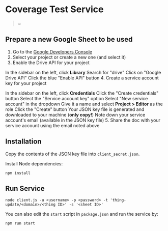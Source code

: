 # Coverage Test Service

> ~

## Prepare a new Google Sheet to be used

1. Go to the [Google Developers Console](https://console.developers.google.com/project)
2. Select your project or create a new one (and select it)
3. Enable the Drive API for your project
 
 In the sidebar on the left, click **Library**
 Search for "drive"
 Click on "Google Drive API"
 Click the blue "Enable API" button
4. Create a service account key for your project

 In the sidebar on the left, click **Credentials**
 Click the "Create credentials" button
 Select the "Service account key" option
 Select "New service account" in the dropdown
 Give it a name and select **Project > Editor** as the role
 Click the "Create" button
 Your JSON key file is generated and downloaded to your machine (**only copy!**)
 Note down your service account's email (available in the JSON key file)
5. Share the doc with your service account using the email noted above

## Installation
Copy the contents of the JSON key file into `client_secret.json`.

Install Node dependencies:

```
npm install
```

## Run Service

```
node client.js -u <username> -p <password> -t 'thing-update/<domain>/<thing ID>' -s '<sheet ID>'
```

You can also edit the `start` script in `package.json` and run the service by:

```
npm run start
```
